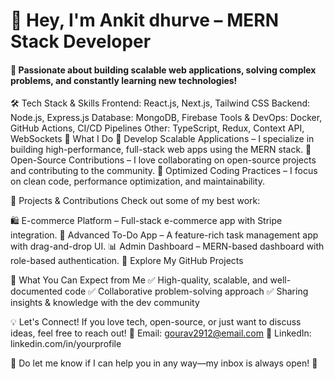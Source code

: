 # 👋 Hey, I'm Ankit dhurve – MERN Stack Developer

#### 🚀 Passionate about building scalable web applications, solving complex problems, and constantly learning new technologies!

🛠 Tech Stack & Skills
Frontend: React.js, Next.js, Tailwind CSS
Backend: Node.js, Express.js
Database: MongoDB, Firebase
Tools & DevOps: Docker, GitHub Actions, CI/CD Pipelines
Other: TypeScript, Redux, Context API, WebSockets
🌟 What I Do
🔹 Develop Scalable Applications – I specialize in building high-performance, full-stack web apps using the MERN stack.
🔹 Open-Source Contributions – I love collaborating on open-source projects and contributing to the community.
🔹 Optimized Coding Practices – I focus on clean code, performance optimization, and maintainability.

🚀 Projects & Contributions
Check out some of my best work:

🛍 E-commerce Platform – Full-stack e-commerce app with Stripe integration.
📝 Advanced To-Do App – A feature-rich task management app with drag-and-drop UI.
📊 Admin Dashboard – MERN-based dashboard with role-based authentication.
🔗 Explore My GitHub Projects

📌 What You Can Expect from Me
✅ High-quality, scalable, and well-documented code
✅ Collaborative problem-solving approach
✅ Sharing insights & knowledge with the dev community

💡 Let's Connect!
If you love tech, open-source, or just want to discuss ideas, feel free to reach out!
📩 Email: gourav2912@email.com
🔗 LinkedIn: linkedin.com/in/yourprofile

💬 Do let me know if I can help you in any way—my inbox is always open! 🚀
